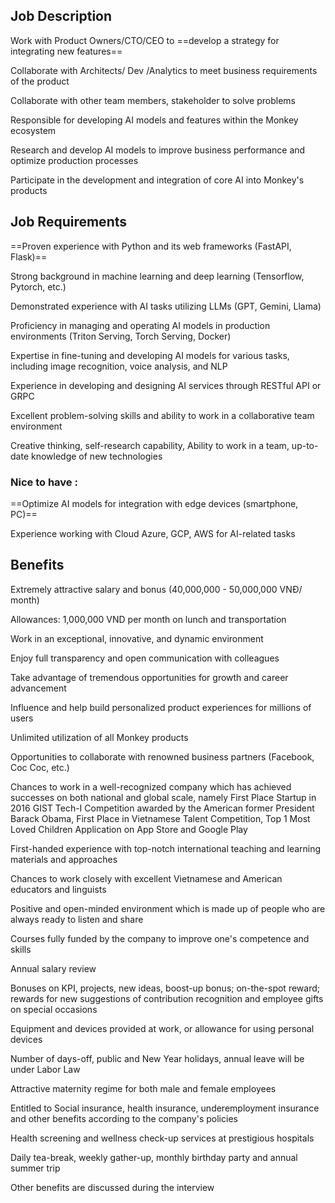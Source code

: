 ## Job Description

Work with Product Owners/CTO/CEO to ==develop a strategy for integrating new features==

Collaborate with Architects/ Dev /Analytics to meet business requirements of the product

Collaborate with other team members, stakeholder to solve problems

Responsible for developing AI models and features within the Monkey ecosystem

Research and develop AI models to improve business performance and optimize production processes

Participate in the development and integration of core AI into Monkey's products

## Job Requirements

==Proven experience with Python and its web frameworks (FastAPI, Flask)==

Strong background in machine learning and deep learning (Tensorflow, Pytorch, etc.)

Demonstrated experience with AI tasks utilizing LLMs (GPT, Gemini, Llama)

Proficiency in managing and operating AI models in production environments (Triton Serving, Torch Serving, Docker)

Expertise in fine-tuning and developing AI models for various tasks, including image recognition, voice analysis, and NLP

Experience in developing and designing AI services through RESTful API or GRPC

Excellent problem-solving skills and ability to work in a collaborative team environment

Creative thinking, self-research capability, Ability to work in a team, up-to-date knowledge of new technologies

### Nice to have : 

==Optimize AI models for integration with edge devices (smartphone, PC)==

Experience working with Cloud Azure, GCP, AWS for AI-related tasks

## Benefits

Extremely attractive salary and bonus (40,000,000 - 50,000,000 VNĐ/ month)

Allowances: 1,000,000 VND per month on lunch and transportation

Work in an exceptional, innovative, and dynamic environment

Enjoy full transparency and open communication with colleagues

Take advantage of tremendous opportunities for growth and career advancement

Influence and help build personalized product experiences for millions of users

Unlimited utilization of all Monkey products

Opportunities to collaborate with renowned business partners (Facebook, Coc Coc, etc.)

Chances to work in a well-recognized company which has achieved successes on both national and global scale, namely First Place Startup in 2016 GIST Tech-I Competition awarded by the American former President Barack Obama, First Place in Vietnamese Talent Competition, Top 1 Most Loved Children Application on App Store and Google Play

First-handed experience with top-notch international teaching and learning materials and approaches

Chances to work closely with excellent Vietnamese and American educators and linguists

Positive and open-minded environment which is made up of people who are always ready to listen and share

Courses fully funded by the company to improve one's competence and skills

Annual salary review

Bonuses on KPI, projects, new ideas, boost-up bonus; on-the-spot reward; rewards for new suggestions of contribution recognition and employee gifts on special occasions

Equipment and devices provided at work, or allowance for using personal devices

Number of days-off, public and New Year holidays, annual leave will be under Labor Law

Attractive maternity regime for both male and female employees

Entitled to Social insurance, health insurance, underemployment insurance and other benefits according to the company's policies

Health screening and wellness check-up services at prestigious hospitals

Daily tea-break, weekly gather-up, monthly birthday party and annual summer trip

Other benefits are discussed during the interview